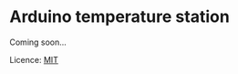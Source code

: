 Arduino temperature station
===========================

Coming soon...     

Licence: [MIT](http://github.com/skvark/Arduino_temp_station/blob/master/licence.txt)